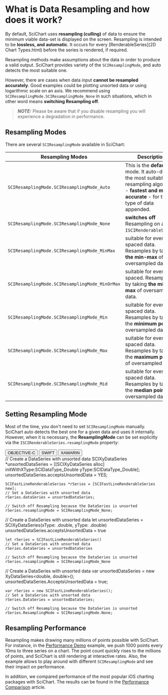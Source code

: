 # What is Data Resampling and how does it work?
By default, SciChart uses **resampling (culling)** of data to ensure the minimum viable data-set is displayed on the screen. Resampling is intended to be **lossless, and automatic**. It occurs for every [RenderableSeries](2D Chart Types.html) before the series is rendered, if required.

Resampling methods make assumptions about the data in order to produce a valid output. SciChart provides variety of the `SCIResamplingMode`, and auto detects the most suitable one. 

However, there are cases when data input **cannot be resampled accurately**. Good examples could be plotting unsorted data or using logarithmic scale on an axis. We recommend using `SCIResamplingMode.SCIResamplingMode_None` in such situations, which in other word means **switching Resampling off**.

> **_NOTE:_** Please be aware that if you disable resampling you will experience a degradation in performance.

## Resampling Modes
There are several `SCIResamplingMode` available in SciChart:

| **Resampling Modes**                                          | **Description**                                                                                                                            |
| ------------------------------------------------------------- | ------------------------------------------------------------------------------------------------------------------------------------------ |
| `SCIResamplingMode.SCIResamplingMode_Auto`                    | This is the **default** mode. It auto-detects the most suitable resampling algorithm - **fastest and most accurate** - for the type of data appended. |
| `SCIResamplingMode.SCIResamplingMode_None`                    | **switches off** Resampling on a `ISCIRenderableSeries`.                                                                                   |
| `SCIResamplingMode.SCIResamplingMode_MinMax`                  | suitable for evenly-spaced data. Resamples by taking **the min-max** of oversampled data.                                                  |
| `SCIResamplingMode.SCIResamplingMode_MinOrMax`                | suitable for evenly-spaced. Resamples by taking **the min or max** of oversampled data.                                                    |
| `SCIResamplingMode.SCIResamplingMode_Min`                     | suitable for evenly-spaced data. Resamples by taking the **minimum point** of oversampled data.                                            |
| `SCIResamplingMode.SCIResamplingMode_Max`                     | suitable for evenly-spaced data. Resamples by taking the **maximum point** of oversampled data.                                            |
| `SCIResamplingMode.SCIResamplingMode_Mid`                     | suitable for evenly-spaced data. Resamples by taking the **median point** of oversampled data.                                             |

## Setting Resampling Mode
Most of the time, you don't need to set `SCIResamplingMode` manually. SciChart auto detects the best one for a given data and uses it internally. However, when it is necessary, the **ResamplingMode** can be set explicitly via the `ISCIRenderableSeries.resamplingMode` property:

<div class="code-snippet-tabs">
  <button class="code-snippet-tab" onclick="showCodeFor(event, 'objectivec')">OBJECTIVE-C</button>
  <button class="code-snippet-tab" onclick="showCodeFor(event, 'swift')">SWIFT</button>
  <button class="code-snippet-tab" onclick="showCodeFor(event, 'cs')">XAMARIN</button>
</div>
<div class="code-snippet" id="objectivec">
    // Create a DataSeries with unsorted data
    SCIXyDataSeries *unsortedDataSeries = [[SCIXyDataSeries alloc] initWithXType:SCIDataType_Double yType:SCIDataType_Double];
    unsortedDataSeries.acceptsUnsortedData = YES;
    
    SCIFastLineRenderableSeries *rSeries = [SCIFastLineRenderableSeries new];
    // Set a DataSeries with unsorted data
    rSeries.dataSeries = unsortedDataSeries;
    
    // Switch off Resampling because the DataSeries is unsorted
    rSeries.resamplingMode = SCIResamplingMode_None;
</div>
<div class="code-snippet" id="swift">
    // Create a DataSeries with unsorted data
    let unsortedDataSeries = SCIXyDataSeries(xType: .double, yType: .double)
    unsortedDataSeries.acceptsUnsortedData = true
    
    let rSeries = SCIFastLineRenderableSeries()
    // Set a DataSeries with unsorted data
    rSeries.dataSeries = unsortedDataSeries
    
    // Switch off Resampling because the DataSeries is unsorted
    rSeries.resamplingMode = SCIResamplingMode_None
</div>
<div class="code-snippet" id="cs">
    // Create a DataSeries with unsorted data
    var unsortedDataSeries = new XyDataSeries&lt;double, double&gt;();
    unsortedDataSeries.AcceptsUnsortedData = true;

    var rSeries = new SCIFastLineRenderableSeries();
    // Set a DataSeries with unsorted data
    rSeries.DataSeries = unsortedDataSeries;

    // Switch off Resampling because the DataSeries is unsorted
    rSeries.ResamplingMode = SCIResamplingMode.None;
</div>

## Resampling Performance
Resampling makes drawing many millions of points possible with SciChart. For instance, in the [Performance Demo](https://www.scichart.com/example/ios-chart/ios-3x-series-perfomance-demo/) example, we push 1000 points every 10ms to three series on a chart. The point count quickly rises to the millions of points, and SciChart is still rendering at interactive rates. Also, the example allows to play around with different `SCIResamplingMode` and see their impact on performance.

In addition, we compared performance of the most popular iOS charting packages with SciChart. The results can be found in the [Performance Comparison](https://www.scichart.com/ios-chart-metal-opengl-performance/) article.

